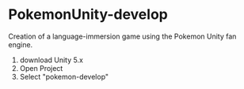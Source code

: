 # PokemonUnity-develop
Creation of a language-immersion game using the Pokemon Unity fan engine.

1) download Unity 5.x
2) Open Project
3) Select "pokemon-develop"

